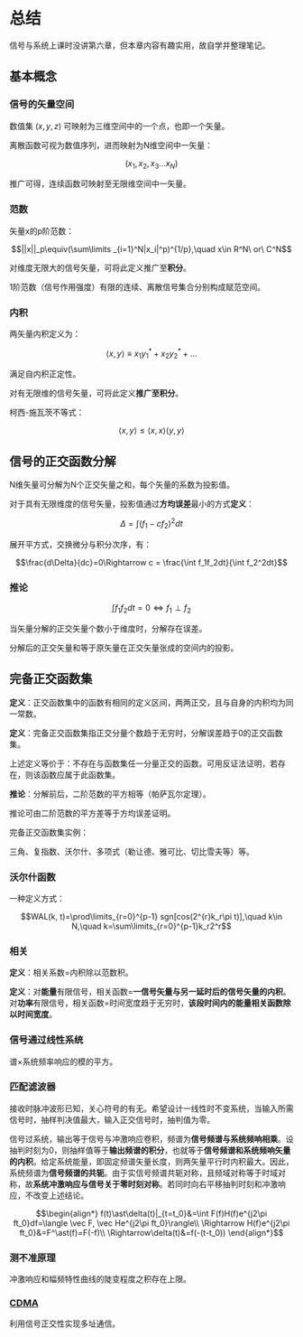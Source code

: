 # 总结

信号与系统上课时没讲第六章，但本章内容有趣实用，故自学并整理笔记。

## 基本概念

### 信号的矢量空间

数值集 $(x, y, z)$ 可映射为三维空间中的一个点，也即一个矢量。

离散函数可视为数值序列，进而映射为N维空间中一矢量：

$$(x_1, x_2, x_3 ... x_N)$$

推广可得，连续函数可映射至无限维空间中一矢量。

### 范数

矢量x的p阶范数：

$$||x||_p\equiv(\sum\limits _{i=1}^N|x_i|^p)^{1/p},\quad x\in R^N\ or\ C^N$$

对维度无限大的信号矢量，可将此定义推广至**积分**。

1阶范数（信号作用强度）有限的连续、离散信号集合分别构成赋范空间。

### 内积

两矢量内积定义为：

$$\langle x, y\rangle \equiv x_1y_1^* + x_2y_2^*+...$$

满足自内积正定性。

对有无限维的信号矢量，可将此定义**推广至积分**。

柯西-施瓦茨不等式：

$$\langle x, y\rangle \leq \langle x, x\rangle \langle y, y\rangle$$

## 信号的正交函数分解

N维矢量可分解为N个正交矢量之和，每个矢量的系数为投影值。

对于具有无限维度的信号矢量，投影值通过**方均误差**最小的方式**定义**：

$$\Delta = \int (f_1-cf_2)^2dt$$

展开平方式，交换微分与积分次序，有：

$$\frac{d\Delta}{dc}=0\Rightarrow c = \frac{\int f_1f_2dt}{\int f_2^2dt}$$

### 推论

$$\int f_1f_2dt = 0 \Leftrightarrow f_1\perp f_2$$

当矢量分解的正交矢量个数小于维度时，分解存在误差。

分解后的正交矢量和等于原矢量在正交矢量张成的空间内的投影。

## 完备正交函数集

**定义**：正交函数集中的函数有相同的定义区间，两两正交，且与自身的内积均为同一常数。

**定义**：完备正交函数集指正交分量个数趋于无穷时，分解误差趋于0的正交函数集。

上述定义等价于：不存在与函数集任一分量正交的函数。可用反证法证明，若存在，则该函数应属于此函数集。

**推论**：分解前后，二阶范数的平方相等（帕萨瓦尔定理）。

推论可由二阶范数的平方差等于方均误差证明。

完备正交函数集实例：

三角、复指数、沃尔什、多项式（勒让德、雅可比、切比雪夫等）等。

### 沃尔什函数

一种定义方式：

$$WAL(k, t)=\prod\limits_{r=0}^{p-1} sgn[cos(2^{r}k_r\pi t)],\quad k\in N,\quad k=\sum\limits_{r=0}^{p-1}k_r2^r$$

### 相关

**定义**：相关系数=内积除以范数积。

**定义**：对**能量**有限信号，相关函数=**一信号矢量与另一延时后的信号矢量的内积**。对**功率**有限信号，相关函数=时间宽度趋于无穷时，**该段时间内的能量相关函数除以时间宽度**。

### 信号通过线性系统

谱×系统频率响应的模的平方。

### 匹配滤波器

接收时脉冲波形已知，关心符号的有无。希望设计一线性时不变系统，当输入所需信号时，抽样判决值最大，输入正交信号时，抽判值为零。

信号过系统，输出等于信号与冲激响应卷积，频谱为**信号频谱与系统频响相乘**。设抽判时刻为0，则抽样值等于**输出频谱的积分**，也就等于**信号频谱和系统频响矢量的内积**。给定系统能量，即固定频谱矢量长度，则两矢量平行时内积最大。因此，系统频谱为**信号频谱的共轭**。由于实信号频谱共轭对称，且频域对称等于时域对称，故**系统冲激响应与信号关于零时刻对称**。若同时向右平移抽判时刻和冲激响应，不改变上述结论。

$$\begin{align*}
f(t)\ast\delta(t)|_{t=t_0}&=\int F(f)H(f)e^{j2\pi ft_0}df=\langle \vec F, \vec He^{j2\pi ft_0}\rangle\\
\Rightarrow H(f)e^{j2\pi ft_0}&=F^\ast(f)=F(-f)\\
\Rightarrow\delta(t)&=f(-(t-t_0))
\end{align*}$$

### 测不准原理

冲激响应和幅频特性曲线的陡变程度之积存在上限。

### [CDMA](../%E6%89%A9%E9%A2%91%E9%80%9A%E4%BF%A1/readme.md)

利用信号正交性实现多址通信。
